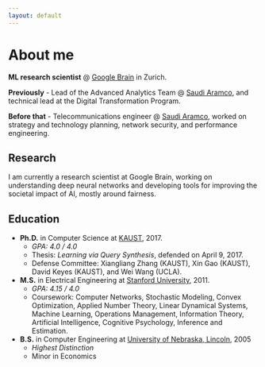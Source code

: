 ```yaml
---
layout: default
---
```


# About me

**ML research scientist** @ [Google Brain](https://research.google/teams/brain/) in Zurich. 

**Previously** - Lead of the Advanced Analytics Team @ [Saudi Aramco](https://www.aramco.com/), and technical lead at the Digital Transformation Program. 

**Before that** - Telecommunications engineer @ [Saudi Aramco](https://www.aramco.com/), worked on strategy and technology planning, network security, and performance engineering.

## Research

I am currently a research scientist at Google Brain, working on understanding deep neural networks and developing tools for improving the societal impact of AI, mostly around fairness.

## Education

- **Ph.D.** in Computer Science at [KAUST](https://www.kaust.edu.sa/), 2017.
  - _GPA: 4.0 / 4.0_
  - Thesis: _Learning via Query Synthesis_, defended on April 9, 2017.
  - Defense Committee: Xiangliang Zhang (KAUST), Xin Gao (KAUST), David Keyes (KAUST), and Wei Wang (UCLA).
- **M.S.** in Electrical Engineering at [Stanford University](https://www.stanford.edu/), 2011. 
  - _GPA: 4.15 / 4.0_
  - Coursework: Computer Networks, Stochastic Modeling, Convex Optimization, Applied Number Theory, Linear Dynamical Systems, Machine Learning, Operations Management, Information Theory, Artificial Intelligence, Cognitive Psychology, Inference and Estimation.
- **B.S.** in Computer Engineering at [University of Nebraska, Lincoln](https://www.unl.edu/), 2005 
  - _Highest Distinction_ 
  - Minor in Economics
